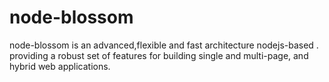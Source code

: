 node-blossom
============

node-blossom is an advanced,flexible and fast architecture nodejs-based . providing a robust set of features for building single and multi-page, and hybrid web applications.
